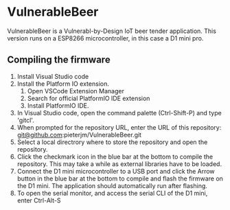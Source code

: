 # VulnerableBeer

VulnerableBeer is a Vulnerabl-by-Design IoT beer tender application. This version runs on a ESP8266 microcontroller, in this case a D1 mini pro. 

## Compiling the firmware

 1. Install Visual Studio code
 2. Install the Platform IO extension. 
    1. Open VSCode Extension Manager
    2. Search for official PlatformIO IDE extension
    3. Install PlatformIO IDE.
 3. In Visual Studio code, open the command palette (Ctrl-Shift-P) and type 'gitcl'.
 4. When prompted for the repository URL, enter the URL of this repository: git@github.com:pieterjm/VulnerableBeer.git
 5. Select a local directrory where to store the repository and open the repository.
 6. Click the checkmark icon in the blue bar at the bottom to compile the repository. This may take a while as external libraries have to be loaded.
 7. Connect the D1 mini microcontroller to a USB port and click the Arrow button in the blue bar at the bottom to compile and flash the firmware on the D1 mini. The application should automatically run after flashing.
 8. To open the serial monitor, and access the serial CLI of the D1 mini, enter Ctrl-Alt-S
 
 
 
 
  

